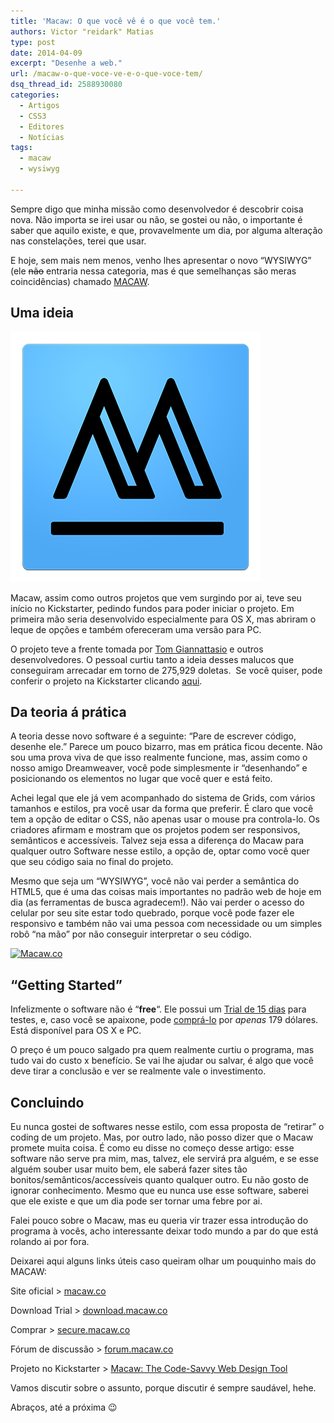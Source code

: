 ```yaml
---
title: 'Macaw: O que você vê é o que você tem.'
authors: Victor "reidark" Matias
type: post
date: 2014-04-09
excerpt: "Desenhe a web."
url: /macaw-o-que-voce-ve-e-o-que-voce-tem/
dsq_thread_id: 2588930080
categories:
  - Artigos
  - CSS3
  - Editores
  - Notícias
tags:
  - macaw
  - wysiwyg

---
```

Sempre digo que minha missão como desenvolvedor é descobrir coisa nova. Não importa se irei usar ou não, se gostei ou não, o importante é saber que aquilo existe, e que, provavelmente um dia, por alguma alteração nas constelações, terei que usar.

E hoje, sem mais nem menos, venho lhes apresentar o novo &#8220;WYSIWYG&#8221; (ele <del datetime="2014-04-05">não</del> entraria nessa categoria, mas é que semelhanças são meras coincidências) chamado [MACAW][1].

## Uma ideia

[<img src="https://raw.githubusercontent.com/diegoeis/tableless-static-images/master/2014/04/Macaw.png" alt="Macaw" width="400" height="400" class="aligncenter size-full wp-image-42007" />][2]

Macaw, assim como outros projetos que vem surgindo por ai, teve seu início no Kickstarter, pedindo fundos para poder iniciar o projeto. Em primeira mão seria desenvolvido especialmente para OS X, mas abriram o leque de opções e também ofereceram uma versão para PC.

O projeto teve a frente tomada por [Tom Giannattasio][3] e outros desenvolvedores. O pessoal curtiu tanto a ideia desses malucos que conseguiram arrecadar em torno de 275,929 doletas.  Se você quiser, pode conferir o projeto na Kickstarter clicando [aqui][4].

## Da teoria á prática

A teoria desse novo software é a seguinte: &#8220;Pare de escrever código, desenhe ele.&#8221; Parece um pouco bizarro, mas em prática ficou decente. Não sou uma prova viva de que isso realmente funcione, mas, assim como o nosso amigo Dreamweaver, você pode simplesmente ir &#8220;desenhando&#8221; e posicionando os elementos no lugar que você quer e está feito.

Achei legal que ele já vem acompanhado do sistema de Grids, com vários tamanhos e estilos, pra você usar da forma que preferir. É claro que você tem a opção de editar o CSS, não apenas usar o mouse pra controla-lo. Os criadores afirmam e mostram que os projetos podem ser responsivos, semânticos e accessíveis. Talvez seja essa a diferença do Macaw para qualquer outro Software nesse estilo, a opção de, optar como você quer que seu código saia no final do projeto. 

Mesmo que seja um &#8220;WYSIWYG&#8221;, você não vai perder a semântica do HTML5, que é uma das coisas mais importantes no padrão web de hoje em dia (as ferramentas de busca agradecem!). Não vai perder o acesso do celular por seu site estar todo quebrado, porque você pode fazer ele responsivo e também não vai uma pessoa com necessidade ou um simples robô &#8220;na mão&#8221; por não conseguir interpretar o seu código.

[<img src="https://raw.githubusercontent.com/diegoeis/tableless-static-images/master/2014/04/macaw2.png" alt="Macaw.co" width="620" height="859" class="aligncenter size-full wp-image-42008" srcset="uploads/2014/04/macaw2.png 620w, uploads/2014/04/macaw2-400x554.png 400w" sizes="(max-width: 620px) 100vw, 620px" />][5]

## &#8220;Getting Started&#8221;

Infelizmente o software não é &#8220;**free**&#8220;. Ele possui um [Trial de 15 dias][6] para testes, e, caso você se apaixone, pode [comprá-lo][7] por _apenas_ 179 dólares. Está disponível para OS X e PC.

O preço é um pouco salgado pra quem realmente curtiu o programa, mas tudo vai do custo x benefício. Se vai lhe ajudar ou salvar, é algo que você deve tirar a conclusão e ver se realmente vale o investimento.

## Concluindo

Eu nunca gostei de softwares nesse estilo, com essa proposta de &#8220;retirar&#8221; o coding de um projeto. Mas, por outro lado, não posso dizer que o Macaw promete muita coisa. É como eu disse no começo desse artigo: esse software não serve pra mim, mas, talvez, ele servirá pra alguém, e se esse alguém souber usar muito bem, ele saberá fazer sites tão bonitos/semânticos/accessíveis quanto qualquer outro. Eu não gosto de ignorar conhecimento. Mesmo que eu nunca use esse software, saberei que ele existe e que um dia pode ser tornar uma febre por ai.

Falei pouco sobre o Macaw, mas eu queria vir trazer essa introdução do programa à vocês, acho interessante deixar todo mundo a par do que está rolando ai por fora.

Deixarei aqui alguns links úteis caso queiram olhar um pouquinho mais do MACAW:

Site oficial > [macaw.co][1]
  
Download Trial > [download.macaw.co][6]
  
Comprar > [secure.macaw.co][7]
  
Fórum de discussão > [forum.macaw.co][8]
  
Projeto no Kickstarter > [Macaw: The Code-Savvy Web Design Tool][4]

Vamos discutir sobre o assunto, porque discutir é sempre saudável, hehe.

Abraços, até a próxima 😉

 [1]: https://macaw.co/
 [2]: https://raw.githubusercontent.com/diegoeis/tableless-static-images/master/2014/04/Macaw.png
 [3]: https://attasi.com/
 [4]: https://www.kickstarter.com/projects/macaw/macaw-the-code-savvy-web-design-tool
 [5]: https://raw.githubusercontent.com/diegoeis/tableless-static-images/master/2014/04/macaw2.png
 [6]: https://download.macaw.co/
 [7]: https://secure.macaw.co/
 [8]: https://forum.macaw.co/